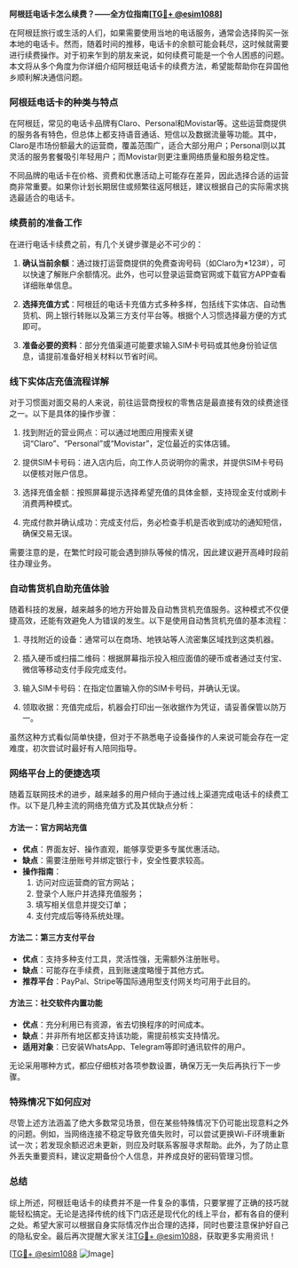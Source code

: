 **阿根廷电话卡怎么续费？——全方位指南[[TG💪+ @esim1088](https://t.me/s/esim1088)]**

在阿根廷旅行或生活的人们，如果需要使用当地的电话服务，通常会选择购买一张本地的电话卡。然而，随着时间的推移，电话卡的余额可能会耗尽，这时候就需要进行续费操作。对于初来乍到的朋友来说，如何续费可能是一个令人困惑的问题。本文将从多个角度为你详细介绍阿根廷电话卡的续费方法，希望能帮助你在异国他乡顺利解决通信问题。

### 阿根廷电话卡的种类与特点

在阿根廷，常见的电话卡品牌有Claro、Personal和Movistar等。这些运营商提供的服务各有特色，但总体上都支持语音通话、短信以及数据流量等功能。其中，Claro是市场份额最大的运营商，覆盖范围广，适合大部分用户；Personal则以其灵活的服务套餐吸引年轻用户；而Movistar则更注重网络质量和服务稳定性。

不同品牌的电话卡在价格、资费和优惠活动上可能存在差异，因此选择合适的运营商非常重要。如果你计划长期居住或频繁往返阿根廷，建议根据自己的实际需求挑选最适合的电话卡。

### 续费前的准备工作

在进行电话卡续费之前，有几个关键步骤是必不可少的：

1. **确认当前余额**：通过拨打运营商提供的免费查询号码（如Claro为*123#），可以快速了解账户余额情况。此外，也可以登录运营商官网或下载官方APP查看详细账单信息。
   
2. **选择充值方式**：阿根廷的电话卡充值方式多种多样，包括线下实体店、自动售货机、网上银行转账以及第三方支付平台等。根据个人习惯选择最方便的方式即可。

3. **准备必要的资料**：部分充值渠道可能要求输入SIM卡号码或其他身份验证信息，请提前准备好相关材料以节省时间。

### 线下实体店充值流程详解

对于习惯面对面交易的人来说，前往运营商授权的零售店是最直接有效的续费途径之一。以下是具体的操作步骤：

1. 找到附近的营业网点：可以通过地图应用搜索关键词“Claro”、“Personal”或“Movistar”，定位最近的实体店铺。
   
2. 提供SIM卡号码：进入店内后，向工作人员说明你的需求，并提供SIM卡号码以便核对账户信息。

3. 选择充值金额：按照屏幕提示选择希望充值的具体金额，支持现金支付或刷卡消费两种模式。

4. 完成付款并确认成功：完成支付后，务必检查手机是否收到成功的通知短信，确保交易无误。

需要注意的是，在繁忙时段可能会遇到排队等候的情况，因此建议避开高峰时段前往办理业务。

### 自动售货机自助充值体验

随着科技的发展，越来越多的地方开始普及自动售货机充值服务。这种模式不仅便捷高效，还能有效避免人为错误的发生。以下是使用自动售货机充值的基本流程：

1. 寻找附近的设备：通常可以在商场、地铁站等人流密集区域找到这类机器。

2. 插入硬币或扫描二维码：根据屏幕指示投入相应面值的硬币或者通过支付宝、微信等移动支付手段完成支付。

3. 输入SIM卡号码：在指定位置输入你的SIM卡号码，并确认无误。

4. 领取收据：充值完成后，机器会打印出一张收据作为凭证，请妥善保管以防万一。

虽然这种方式看似简单快捷，但对于不熟悉电子设备操作的人来说可能会存在一定难度，初次尝试时最好有人陪同指导。

### 网络平台上的便捷选项

随着互联网技术的进步，越来越多的用户倾向于通过线上渠道完成电话卡的续费工作。以下是几种主流的网络充值方式及其优缺点分析：

#### 方法一：官方网站充值
- **优点**：界面友好、操作直观，能够享受更多专属优惠活动。
- **缺点**：需要注册账号并绑定银行卡，安全性要求较高。
- **操作指南**：
   1. 访问对应运营商的官方网站；
   2. 登录个人账户并选择充值服务；
   3. 填写相关信息并提交订单；
   4. 支付完成后等待系统处理。

#### 方法二：第三方支付平台
- **优点**：支持多种支付工具，灵活性强，无需额外注册账号。
- **缺点**：可能存在手续费，且到账速度略慢于其他方式。
- **推荐平台**：PayPal、Stripe等国际通用型支付网关均可用于此目的。

#### 方法三：社交软件内置功能
- **优点**：充分利用已有资源，省去切换程序的时间成本。
- **缺点**：并非所有地区都支持该功能，需提前核实支持情况。
- **适用对象**：已安装WhatsApp、Telegram等即时通讯软件的用户。

无论采用哪种方式，都应仔细核对各项参数设置，确保万无一失后再执行下一步骤。

### 特殊情况下如何应对

尽管上述方法涵盖了绝大多数常见场景，但在某些特殊情况下仍可能出现意料之外的问题。例如，当网络连接不稳定导致充值失败时，可以尝试更换Wi-Fi环境重新试一次；若发现余额迟迟未更新，则应及时联系客服寻求帮助。此外，为了防止意外丢失重要资料，建议定期备份个人信息，并养成良好的密码管理习惯。

### 总结

综上所述，阿根廷电话卡的续费并不是一件复杂的事情，只要掌握了正确的技巧就能轻松搞定。无论是选择传统的线下门店还是现代化的线上平台，都有各自的便利之处。希望大家可以根据自身实际情况作出合理的选择，同时也要注意保护好自己的隐私安全。最后再次提醒大家关注[TG💪+ @esim1088](https://t.me/s/esim1088)，获取更多实用资讯！

[[TG💪+ @esim1088](https://t.me/s/esim1088) ![Image](https://i.postimg.cc/4NQfJmqS/Snipaste-2025-05-13-00-14-12.png)]